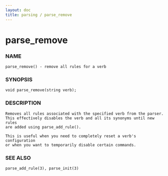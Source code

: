 ```yaml
---
layout: doc
title: parsing / parse_remove
---
```


# parse_remove

### NAME

    parse_remove() - remove all rules for a verb

### SYNOPSIS

    void parse_remove(string verb);

### DESCRIPTION

    Removes all rules associated with the specified verb from the parser.
    This effectively disables the verb and all its synonyms until new rules
    are added using parse_add_rule().

    This is useful when you need to completely reset a verb's configuration
    or when you want to temporarily disable certain commands.

### SEE ALSO

    parse_add_rule(3), parse_init(3)
